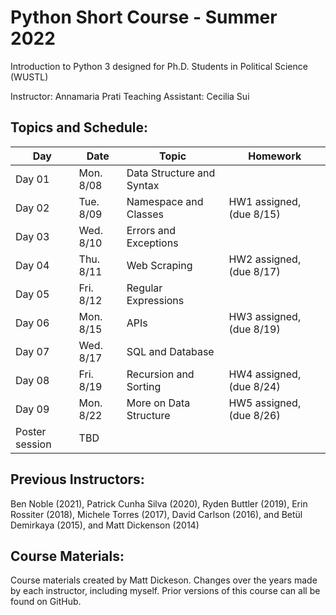 # Python Short Course - Summer 2022

Introduction to Python 3 designed for Ph.D. Students in Political Science (WUSTL)

Instructor: Annamaria Prati
Teaching Assistant: Cecilia Sui

## Topics and Schedule:

| Day    | Date      | Topic                        | Homework			
|------- |-----------|------------------------------|------------------------------|
| Day 01 | Mon. 8/08 | Data Structure and Syntax    | 	  
| Day 02 | Tue. 8/09 | Namespace and Classes        | HW1 assigned, (due 8/15) 
| Day 03 | Wed. 8/10 | Errors and Exceptions        | 
| Day 04 | Thu. 8/11 | Web Scraping                 | HW2 assigned, (due 8/17) 
| Day 05 | Fri. 8/12 | Regular Expressions          | 
| Day 06 | Mon. 8/15 | APIs                         | HW3 assigned, (due 8/19) 
| Day 07 | Wed. 8/17 | SQL and Database	          | 
| Day 08 | Fri. 8/19 | Recursion and Sorting        | HW4 assigned, (due 8/24) 
| Day 09 | Mon. 8/22 | More on Data Structure       | HW5 assigned, (due 8/26) 
| Poster session     | TBD                          |  

## Previous Instructors:
Ben Noble (2021), Patrick Cunha Silva (2020), Ryden Buttler (2019), Erin Rossiter (2018),  Michele Torres (2017), David Carlson (2016), and Betül Demirkaya (2015), and Matt Dickenson (2014)

## Course Materials:
Course materials created by Matt Dickeson. Changes over the years made by each instructor, including myself. Prior versions of this course can all be found on GitHub.
